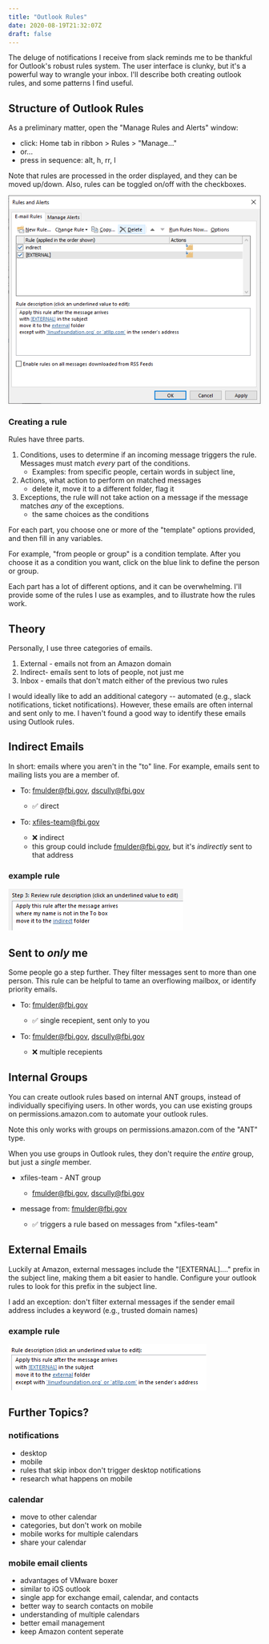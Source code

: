 ```yaml
---
title: "Outlook Rules"
date: 2020-08-19T21:32:07Z
draft: false
---
```


The deluge of notifications I receive from slack reminds me to be thankful for Outlook's robust rules system. The user interface is clunky, but it's a powerful way to wrangle your inbox. I'll describe both creating outlook rules, and some patterns I find useful. 

## Structure of Outlook Rules

As a preliminary matter, open the "Manage Rules and Alerts" window:

- click: Home tab in ribbon > Rules > "Manage..."
- or...
- press in sequence: alt, h, rr, l

Note that rules are processed in the order displayed, and they can be moved up/down. Also, rules can be toggled on/off with the checkboxes. 

![screenshot of outlook on windows showing rule management window](rules-window.PNG)

### Creating a rule

Rules have three parts.  

1. Conditions, uses to determine if an incoming message triggers the rule. Messages must match *every* part of the conditions. 
    - Examples: from specific people, certain words in subject line, 
2. Actions, what action to perform on matched messages
    - delete it, move it to a different folder, flag it
3. Exceptions, the rule will not take action on a message if the message matches *any* of the exceptions. 
    - the same choices as the conditions

For each part, you choose one or more of the "template" options provided, and then fill in any variables. 

For example, "from people or group" is a condition template. After you choose it as a condition you want, click on the blue link to define the person or group. 

Each part has a lot of different options, and it can be overwhelming. I'll provide some of the rules I use as examples, and to illustrate how the rules work. 

## Theory
Personally, I use three categories of emails.

1. External - emails not from an Amazon domain
2. Indirect- emails sent to lots of people, not just me
3. Inbox - emails that don't match either of the previous two rules

I would ideally like to add an additional category -- automated (e.g., slack notifications, ticket notifications). However, these emails are often internal and sent only to me. I haven't found a good way to identify these emails using Outlook rules. 

## Indirect Emails

In short: emails where you aren't in the "to" line. For example, emails sent to mailing lists you are a member of.


- To: fmulder@fbi.gov, dscully@fbi.gov 
    -  ✅ direct


- To: xfiles-team@fbi.gov
    - ❌ indirect  
    - this group could include fmulder@fbi.gov, but it's *indirectly* sent to that address

### example rule

![screenshot of outlook on windows showing rule with "my name not in to line" condition](indirect.PNG)

## Sent to *only* me

Some people go a step further. They filter messages sent to more than one person. This rule can be helpful to tame an overflowing mailbox, or identify priority emails. 

- To: fmulder@fbi.gov
    - ✅ single recepient, sent only to you


- To: fmulder@fbi.gov, dscully@fbi.gov 
    - ❌ multiple recepients 


## Internal Groups

You can create outlook rules based on internal ANT groups, instead of individually specifiying users. In other words, you can use existing groups on permissions.amazon.com to automate your outlook rules. 

Note this only works with groups on permissions.amazon.com of the "ANT" type. 

When you use groups in Outlook rules, they don't require the *entire* group, but just a *single* member. 

- xfiles-team - ANT group
    - fmulder@fbi.gov, dscully@fbi.gov


- message from: fmulder@fbi.gov
    - ✅ triggers a rule based on messages from "xfiles-team"

## External Emails

Luckily at Amazon, external messages include the "[EXTERNAL]...." prefix in the subject line, making them a bit easier to handle. Configure your outlook rules to look for this prefix in the subject line. 

I add an exception: don't filter external messages if the sender email address includes a keyword (e.g., trusted domain names)

### example rule

![screenshot of outlook on windows showing rule with "my name not in to line" condition](external.PNG)

## Further Topics?

### notifications
- desktop
- mobile
- rules that skip inbox don't trigger desktop notifications
- research what happens on mobile

### calendar
- move to other calendar
- categories, but don't work on mobile
- mobile works for multiple calendars
- share your calendar

### mobile email clients
- advantages of VMware boxer
- similar to iOS outlook
- single app for exchange email, calendar, and contacts
- better way to search contacts on mobile
- understanding of multiple calendars
- better email management
- keep Amazon content seperate